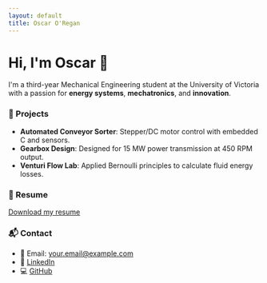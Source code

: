 ```yaml
---
layout: default
title: Oscar O'Regan
---
```


# Hi, I'm Oscar 👋

I'm a third-year Mechanical Engineering student at the University of Victoria with a passion for **energy systems**, **mechatronics**, and **innovation**.  

### 🔧 Projects
- **Automated Conveyor Sorter**: Stepper/DC motor control with embedded C and sensors.
- **Gearbox Design**: Designed for 15 MW power transmission at 450 RPM output.
- **Venturi Flow Lab**: Applied Bernoulli principles to calculate fluid energy losses.

### 📄 Resume
[Download my resume](./resume2025.pdf)

### 📬 Contact
- 📧 Email: your.email@example.com  
- 🔗 [LinkedIn](https://www.linkedin.com/in/your-profile)  
- 💻 [GitHub](https://github.com/your-username)
